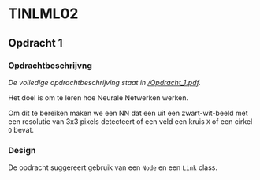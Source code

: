 # TINLML02

## Opdracht 1

### Opdrachtbeschrijvng

*De volledige opdrachtbeschrijving staat in [/Opdracht_1.pdf](/Opdracht_1.pdf).*

Het doel is om te leren hoe Neurale Netwerken werken.

Om dit te bereiken maken we een NN dat een uit een zwart-wit-beeld met een resolutie van 3x3 pixels detecteert of een veld een kruis `X` of een cirkel `O` bevat. 

### Design

De opdracht suggereert gebruik van een `Node` en een `Link` class.
